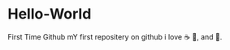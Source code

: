 # Hello-World
First Time Github 
mY first repositery on github
i love :coffee: :pizza:, and :dancer:.
